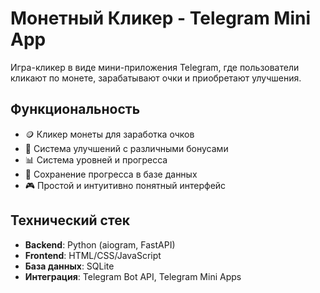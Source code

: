 # Монетный Кликер - Telegram Mini App

Игра-кликер в виде мини-приложения Telegram, где пользователи кликают по монете, зарабатывают очки и приобретают улучшения.

## Функциональность

- 🪙 Кликер монеты для заработка очков
- 💎 Система улучшений с различными бонусами
- 📊 Система уровней и прогресса
- 🔄 Сохранение прогресса в базе данных
- 🎮 Простой и интуитивно понятный интерфейс

## Технический стек

- **Backend**: Python (aiogram, FastAPI)
- **Frontend**: HTML/CSS/JavaScript
- **База данных**: SQLite
- **Интеграция**: Telegram Bot API, Telegram Mini Apps
